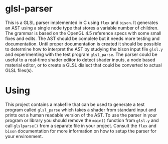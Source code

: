 glsl-parser
=========

This is a GLSL parser implemented in C using `flex` and `bison`. It generates an AST using a single node type that stores a variable number of children. The grammar is based on the OpenGL 4.5 reference specs with some small fixes and edits. The AST should be complete but it needs more testing and documentation. Until proper documentation is created it should be possible to determine how to interpret the AST by studying the bison input file `glsl.y` and experimenting with the test program `glsl_parse`. The parser could be useful to a real-time shader editor to detect shader inputs, a node based material editor, or to create a GLSL dialect that could be converted to actual GLSL files(s).

Using
=====

This project contains a makefile that can be used to generate a test program called `glsl_parse` which takes a shader from standard input and prints out a human readable version of the AST. To use the parser in your program or library you should remove the `main()` function from `glsl.y` and call `glslparse()` from a separate file in your project. Consult the `flex` and `bison` documentation for more information on how to setup the parser for your environment.
